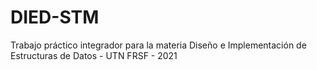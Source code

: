 # DIED-STM
Trabajo práctico integrador para la materia Diseño e Implementación de Estructuras de Datos - UTN FRSF - 2021

